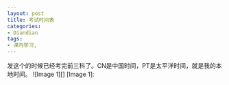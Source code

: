 ```yaml
---
layout: post
title: 考试时间表
categories:
- Diandian
tags:
- 课内学习, 
---
```

发这个的时候已经考完前三科了。CN是中国时间，PT是太平洋时间，就是我的本地时间。 !\[Image 1\]\[\] \[Image 1\]: